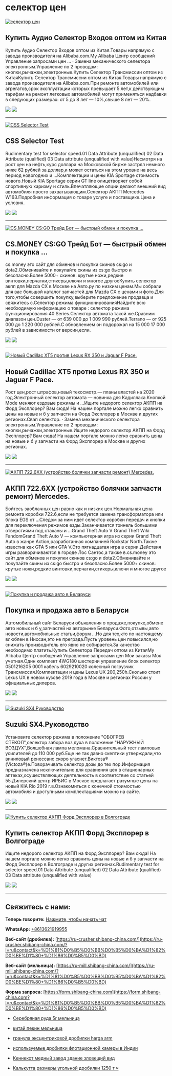 # селектор цен

<a href="https://swt.shibang-china.com/?l=ru&img&k=%D1%81%D0%B5%D0%BB%D0%B5%D0%BA%D1%82%D0%BE%D1%80+%D1%86%D0%B5%D0%BD" target="_blank">![селектор цен](http://static.shibang-china.com/all-800x300/623.jpg)</a>

## Купить Аудио Селектор Входов оптом из Китая
Купить Аудио Селектор Входов оптом из Китая.Товары напрямую с завода производителя на Alibaba.com.My Alibaba Центр сообщений Управление запросами цен …&nbsp;&#0183;&#32;Замена механического селектора электронным.Управление по 2 проводам: кнопки,рычажки,электронные.Купить Селектор Трансмиссии оптом из КитаяКупить Селектор Трансмиссии оптом из Китая.Товары напрямую с завода производителя на Alibaba.com.При ремонте автомобилей или агрегатов,срок эксплуатации которых превышает 5 лет,к действующим тарифам на ремонт легковых автомобилей могут применяться надбавки в следующих размерах: от 5 до 8 лет — 10%,свыше 8 лет — 20%.


<a href="https://whatsapp.shibangsoft.com/WhatsApp.php" target="_blank" title="WhatsApp">![](http://static.shibang-china.com/icon/whatsapp.png)</a> <a href="https://swt.shibang-china.com/?l=ru&icon&k=%D1%81%D0%B5%D0%BB%D0%B5%D0%BA%D1%82%D0%BE%D1%80+%D1%86%D0%B5%D0%BD" target="_blank">![](http://static.shibang-china.com/icon/chat-ru.png)</a>

---

<a href="https://swt.shibang-china.com/?l=ru&img&k=%D1%81%D0%B5%D0%BB%D0%B5%D0%BA%D1%82%D0%BE%D1%80+%D1%86%D0%B5%D0%BD" target="_blank">![CSS Selector Test](http://static.shibang-china.com/all-800x300/467.jpg)</a>

## CSS Selector Test
Rudimentary test for selector speed.01 Data Attribute (unqualified) 02 Data Attribute (qualified) 03 Data attribute (unqualified with value)Несмотря на рост цен на нефть,курс доллара на Московской бирже застрял немного ниже 62 рублей за доллар,и может остаться на этом уровне на весь период новогодних и …Комплектации и цены KIA Sportage стоимость нового.Новый KIA Sportage серии GT line олицетворяет собой спортивную харизму и стиль.Впечатляющие опции делают внешний вид автомобиля просто захватывающим.Селектор АКПП Mercedes W163.Подробная информация о товаре услуге и поставщике.Цена и условия.


<a href="https://whatsapp.shibangsoft.com/WhatsApp.php" target="_blank" title="WhatsApp">![](http://static.shibang-china.com/icon/whatsapp.png)</a> <a href="https://swt.shibang-china.com/?l=ru&icon&k=%D1%81%D0%B5%D0%BB%D0%B5%D0%BA%D1%82%D0%BE%D1%80+%D1%86%D0%B5%D0%BD" target="_blank">![](http://static.shibang-china.com/icon/chat-ru.png)</a>

---

<a href="https://swt.shibang-china.com/?l=ru&img&k=%D1%81%D0%B5%D0%BB%D0%B5%D0%BA%D1%82%D0%BE%D1%80+%D1%86%D0%B5%D0%BD" target="_blank">![CS.MONEY CS:GO Трейд Бот — быстрый обмен и покупка …](http://static.shibang-china.com/all-800x300/1524.jpg)</a>

## CS.MONEY CS:GO Трейд Бот — быстрый обмен и покупка …
cs.money это сайт для обменов и покупки скинов cs:go и dota2.Обменивайте и покупайте скины из cs:go быстро и безопасно.Более 5000+ скинов: крутые ножи,редкие винтовки,перчатки,стикеры,ключи и многое другоеКупить селектор акпп для Mazda CX в Москве на Авто.ру по низким ценам.Мы собрали для вас большой каталог запчастей для Mazda CX с ценами и фото.Для того,чтобы совершить покупку,выберите предложение продавца и свяжитесь с.Селектор режима функционированияНайдите всю необходимую информацию о товаре : селектор режима функционирования 40 Series.Селектор автомата такой же.Сравним диапазон цен.Duster — от 639 000 до 1 009 990 рублей.Terrano — от 925 000 до 1 220 000 рублей.С обновлением он подорожал на 15 000 17 000 рублей в зависимости от версии,если.


<a href="https://whatsapp.shibangsoft.com/WhatsApp.php" target="_blank" title="WhatsApp">![](http://static.shibang-china.com/icon/whatsapp.png)</a> <a href="https://swt.shibang-china.com/?l=ru&icon&k=%D1%81%D0%B5%D0%BB%D0%B5%D0%BA%D1%82%D0%BE%D1%80+%D1%86%D0%B5%D0%BD" target="_blank">![](http://static.shibang-china.com/icon/chat-ru.png)</a>

---

<a href="https://swt.shibang-china.com/?l=ru&img&k=%D1%81%D0%B5%D0%BB%D0%B5%D0%BA%D1%82%D0%BE%D1%80+%D1%86%D0%B5%D0%BD" target="_blank">![Новый Cadillac XT5 против Lexus RX 350 и Jaguar F Pace.](http://static.shibang-china.com/all-800x300/960.jpg)</a>

## Новый Cadillac XT5 против Lexus RX 350 и Jaguar F Pace.
Рост цен,рост штрафов,новый техосмотр.— планы властей на 2020 год.Электронный селектор автомата — новинка для Кадиллака.Кнопкой Mode меняют ездовые режимы и …Ищите недорого селектор АКПП на Форд Эксплорер? Вам сюда! На нашем портале можно легко сравнить цены на новые и б у запчасти на Форд Эксплорер в Москве и других регионах.Свап селектор.&nbsp;&#0183;&#32;Замена механического селектора электронным.Управление по 2 проводам: кнопки,рычажки,электронные.Ищите недорого селектор АКПП на Форд Эксплорер? Вам сюда! На нашем портале можно легко сравнить цены на новые и б у запчасти на Форд Эксплорер в Москве и других регионах.


<a href="https://whatsapp.shibangsoft.com/WhatsApp.php" target="_blank" title="WhatsApp">![](http://static.shibang-china.com/icon/whatsapp.png)</a> <a href="https://swt.shibang-china.com/?l=ru&icon&k=%D1%81%D0%B5%D0%BB%D0%B5%D0%BA%D1%82%D0%BE%D1%80+%D1%86%D0%B5%D0%BD" target="_blank">![](http://static.shibang-china.com/icon/chat-ru.png)</a>

---

<a href="https://swt.shibang-china.com/?l=ru&img&k=%D1%81%D0%B5%D0%BB%D0%B5%D0%BA%D1%82%D0%BE%D1%80+%D1%86%D0%B5%D0%BD" target="_blank">![АКПП 722.6XX (устройство болячки запчасти ремонт) Mercedes.](http://static.shibang-china.com/all-800x300/1008.jpg)</a>

## АКПП 722.6XX (устройство болячки запчасти ремонт) Mercedes.
Бойтесь заоблачных цен равно как и низких цен.Нормальная цена ремонта коробки 722.6,если не требуется замена трансформатора или блока EGS от …Следом за ним идет селектор коробки передач и кнопки для переключения режимов езды.Заканчивается тоннель большими отверстиями под стаканы и …Grand Theft Auto V Grand Theft Wiki FandomGrand Theft Auto V — компьютерная игра из серии Grand Theft Auto в жанре Action,разработанная компанией Rockstar North.Также известна как GTA 5 или GTA V.Это пятнадцатая игра в серии.Действия игры разворачиваются в городе Лос Сантос,а также в.cs.money это сайт для обменов и покупки скинов cs:go и dota2.Обменивайте и покупайте скины из cs:go быстро и безопасно.Более 5000+ скинов: крутые ножи,редкие винтовки,перчатки,стикеры,ключи и многое другое


<a href="https://whatsapp.shibangsoft.com/WhatsApp.php" target="_blank" title="WhatsApp">![](http://static.shibang-china.com/icon/whatsapp.png)</a> <a href="https://swt.shibang-china.com/?l=ru&icon&k=%D1%81%D0%B5%D0%BB%D0%B5%D0%BA%D1%82%D0%BE%D1%80+%D1%86%D0%B5%D0%BD" target="_blank">![](http://static.shibang-china.com/icon/chat-ru.png)</a>

---

<a href="https://swt.shibang-china.com/?l=ru&img&k=%D1%81%D0%B5%D0%BB%D0%B5%D0%BA%D1%82%D0%BE%D1%80+%D1%86%D0%B5%D0%BD" target="_blank">![Покупка и продажа авто в Беларуси](http://static.shibang-china.com/all-800x300/275.jpg)</a>

## Покупка и продажа авто в Беларуси
Автомобильный сайт Беларуси объявления о продаже,покупке,обмене авто новых и б у,запчастей на авторынке Беларуси.Фото,отзывы,авто новости,автомобильные статьи,форум …Но для тех,кто по настоящему влюблен в Ниссан,это не преграда.Пусть уровень цен повысился,но снижать производитель его явно не собирается.За качество необходимо платить.Купить Селектора Передач оптом из КитаяMy Alibaba Центр сообщений Управление запросами цен Мои заказы Моя учетная.Один комплект 4WG180 шестерни управление блок селектор 0501216205 0001 кабель 6029210020 колесный погрузчик Трансмиссия.Комплектации и цены Lexus UX 200,250h.Сколько стоит Lexus UX в новом кузове 2019 года в Москве и регионах России у официальных дилеров.


<a href="https://whatsapp.shibangsoft.com/WhatsApp.php" target="_blank" title="WhatsApp">![](http://static.shibang-china.com/icon/whatsapp.png)</a> <a href="https://swt.shibang-china.com/?l=ru&icon&k=%D1%81%D0%B5%D0%BB%D0%B5%D0%BA%D1%82%D0%BE%D1%80+%D1%86%D0%B5%D0%BD" target="_blank">![](http://static.shibang-china.com/icon/chat-ru.png)</a>

---

<a href="https://swt.shibang-china.com/?l=ru&img&k=%D1%81%D0%B5%D0%BB%D0%B5%D0%BA%D1%82%D0%BE%D1%80+%D1%86%D0%B5%D0%BD" target="_blank">![Suzuki SX4.Руководство](http://static.shibang-china.com/all-800x300/317.jpg)</a>

## Suzuki SX4.Руководство
Установите селектор режима в положение &quot;ОБОГРЕВ СТЕКОЛ&quot;,селектор забора воз духа в положение &quot;НАРУЖНЫЙ ВОЗДУХ&quot;,Волшебная лампа меломана.Сравнительный тест ламповых усилителей до 110 000 руб.Еще не так давно скептики утверждали,что виниловый ренессанс скоро угаснет.Виктоза&#174; (Victoza&#174;)e.Поворачивать селектор дозы до тех пор.Информация предназначена исключительно для сравнения цен в стационарных аптеках,осуществляющих деятельность в соответствие со статьей 55.Дилерский центр ИРБИС в Москве предлагает разумные цены на новый KIA Rio 2019 г.в.Ознакомиться с конечной стоимостью автомобиля и доступными комплектациями можно на сайте.


<a href="https://whatsapp.shibangsoft.com/WhatsApp.php" target="_blank" title="WhatsApp">![](http://static.shibang-china.com/icon/whatsapp.png)</a> <a href="https://swt.shibang-china.com/?l=ru&icon&k=%D1%81%D0%B5%D0%BB%D0%B5%D0%BA%D1%82%D0%BE%D1%80+%D1%86%D0%B5%D0%BD" target="_blank">![](http://static.shibang-china.com/icon/chat-ru.png)</a>

---

<a href="https://swt.shibang-china.com/?l=ru&img&k=%D1%81%D0%B5%D0%BB%D0%B5%D0%BA%D1%82%D0%BE%D1%80+%D1%86%D0%B5%D0%BD" target="_blank">![Купить селектор АКПП Форд Эксплорер в Волгограде](http://static.shibang-china.com/all-800x300/1156.jpg)</a>

## Купить селектор АКПП Форд Эксплорер в Волгограде
Ищите недорого селектор АКПП на Форд Эксплорер? Вам сюда! На нашем портале можно легко сравнить цены на новые и б у запчасти на Форд Эксплорер в Волгограде и других регионах.Rudimentary test for selector speed.01 Data Attribute (unqualified) 02 Data Attribute (qualified) 03 Data attribute (unqualified with value)

<a href="https://whatsapp.shibangsoft.com/WhatsApp.php" target="_blank" title="WhatsApp">![](http://static.shibang-china.com/icon/whatsapp.png)</a> <a href="https://swt.shibang-china.com/?l=ru&icon&k=%D1%81%D0%B5%D0%BB%D0%B5%D0%BA%D1%82%D0%BE%D1%80+%D1%86%D0%B5%D0%BD" target="_blank">![](http://static.shibang-china.com/icon/chat-ru.png)</a>

---
## Свяжитесь с нами:

**Теперь говорите:** [Нажмите, чтобы начать чат](https://swt.shibang-china.com?l=ru&contact&k=%D1%81%D0%B5%D0%BB%D0%B5%D0%BA%D1%82%D0%BE%D1%80+%D1%86%D0%B5%D0%BD)

**WhatsApp:**  [+8613621919955](https://whatsapp.shibangsoft.com/WhatsApp.php)

**Веб-сайт (дробилка):** [https://ru-crusher.shibang-china.com/](https://ru-crusher.shibang-china.com/?l=ru&contact&k=%D1%81%D0%B5%D0%BB%D0%B5%D0%BA%D1%82%D0%BE%D1%80+%D1%86%D0%B5%D0%BD)

**Веб-сайт (мельница):** [https://ru-mill.shibang-china.com/](https://ru-mill.shibang-china.com/?l=ru&contact&k=%D1%81%D0%B5%D0%BB%D0%B5%D0%BA%D1%82%D0%BE%D1%80+%D1%86%D0%B5%D0%BD)

**Форма запроса:** [https://form.shibang-china.com](https://form.shibang-china.com?l=ru&contact&k=%D1%81%D0%B5%D0%BB%D0%B5%D0%BA%D1%82%D0%BE%D1%80+%D1%86%D0%B5%D0%BD)

* [Серебряная руда 5r мельница](../124/%D0%A1%D0%B5%D1%80%D0%B5%D0%B1%D1%80%D1%8F%D0%BD%D0%B0%D1%8F%20%D1%80%D1%83%D0%B4%D0%B0%205r%20%D0%BC%D0%B5%D0%BB%D1%8C%D0%BD%D0%B8%D1%86%D0%B0.md)

* [китай пекин мельница](../124/%D0%BA%D0%B8%D1%82%D0%B0%D0%B9%20%D0%BF%D0%B5%D0%BA%D0%B8%D0%BD%20%D0%BC%D0%B5%D0%BB%D1%8C%D0%BD%D0%B8%D1%86%D0%B0.md)

* [гранула эксцентриковой дробилки harga arm](../123/%D0%B3%D1%80%D0%B0%D0%BD%D1%83%D0%BB%D0%B0%20%D1%8D%D0%BA%D1%81%D1%86%D0%B5%D0%BD%D1%82%D1%80%D0%B8%D0%BA%D0%BE%D0%B2%D0%BE%D0%B9%20%D0%B4%D1%80%D0%BE%D0%B1%D0%B8%D0%BB%D0%BA%D0%B8%20harga%20arm.md)

* [используемые дробилки флотационной камеры в Индии](../123/%D0%B8%D1%81%D0%BF%D0%BE%D0%BB%D1%8C%D0%B7%D1%83%D0%B5%D0%BC%D1%8B%D0%B5%20%D0%B4%D1%80%D0%BE%D0%B1%D0%B8%D0%BB%D0%BA%D0%B8%20%D1%84%D0%BB%D0%BE%D1%82%D0%B0%D1%86%D0%B8%D0%BE%D0%BD%D0%BD%D0%BE%D0%B9%20%D0%BA%D0%B0%D0%BC%D0%B5%D1%80%D1%8B%20%D0%B2%20%D0%98%D0%BD%D0%B4%D0%B8%D0%B8.md)

* [Кеннекот медный завод здание зловещий вид](../121/%D0%9A%D0%B5%D0%BD%D0%BD%D0%B5%D0%BA%D0%BE%D1%82%20%D0%BC%D0%B5%D0%B4%D0%BD%D1%8B%D0%B9%20%D0%B7%D0%B0%D0%B2%D0%BE%D0%B4%20%D0%B7%D0%B4%D0%B0%D0%BD%D0%B8%D0%B5%20%D0%B7%D0%BB%D0%BE%D0%B2%D0%B5%D1%89%D0%B8%D0%B9%20%D0%B2%D0%B8%D0%B4.md)

* [Калькутта размеры угольной дробилки 1250 т  ч](../121/%D0%9A%D0%B0%D0%BB%D1%8C%D0%BA%D1%83%D1%82%D1%82%D0%B0%20%D1%80%D0%B0%D0%B7%D0%BC%D0%B5%D1%80%D1%8B%20%D1%83%D0%B3%D0%BE%D0%BB%D1%8C%D0%BD%D0%BE%D0%B9%20%D0%B4%D1%80%D0%BE%D0%B1%D0%B8%D0%BB%D0%BA%D0%B8%201250%20%D1%82%20%20%D1%87.md)
